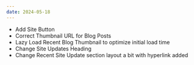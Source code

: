 ```yaml
---
date: 2024-05-18
---
```


* Add Site Button
* Correct Thumbnail URL for Blog Posts
* Lazy Load Recent Blog Thumbnail to optimize initial load time
* Change Site Updates Heading
* Change Recent Site Update section layout a bit with hyperlink added